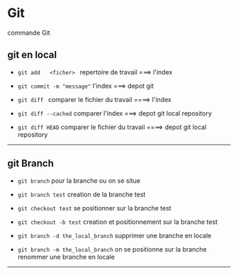 # Git
commande Git 

## git en local

* `git add   <ficher> `     repertoire de travail  ===>  l'index 

* `git commit -m "message"`     l'index  ===>   depot git

* `git diff `             comparer le fichier du travail   ====>    l'index 

* `git diff --cached`      comparer l'index   ===>   depot git local repository

* `git diff HEAD`         comparer  le fichier du travail    ====>  depot git local repository

-----------------

## git Branch

* `git branch`     pour la branche ou on se situe 

* `git branch test`     creation  de la branche test 

* `git checkout test`    se positionner sur  la branche test 

* `git checkout -b test`   creation et positionnement sur la branche test 

* `git branch -d the_local_branch`     supprimer une branche en locale

* `git branch -m the_local_branch`     on se positionne sur la branche renommer une branche en locale

-----------------
